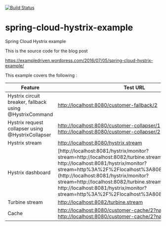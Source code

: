 [![Build Status](https://travis-ci.org/ExampleDriven/spring-cloud-hystrix-example.svg?branch=master)](https://travis-ci.org/ExampleDriven/spring-cloud-hystrix-example)
# spring-cloud-hystrix-example
Spring Cloud Hystrix example

This is the source code for the blog post

https://exampledriven.wordpress.com/2016/07/05/spring-cloud-hystrix-example/

This example covers the following :


Feature | Test URL
--- | ---
 Hystrix circuit breaker, fallback using @HystrixCommand | [http://localhost:8080/customer-fallback/2](http://localhost:8080/customer-fallback/2)
 Hystrix request collapser using @HystrixCollapser | [http://localhost:8080/customer-collapser/1](http://localhost:8080/customer-collapser/1) [http://localhost:8080/customer-collapser/2](http://localhost:8080/customer-collapser/2)
 Hystrix stream | [http://localhost:8080/hystrix.stream](http://localhost:8080/hystrix.stream)
 Hystrix dashboard | [http://localhost:8081/hystrix/monitor?stream=http://localhost:8082/turbine.stream http://localhost:8081/hystrix/monitor?stream=http%3A%2F%2Flocalhost%3A8080%2Fhystrix.stream](http://localhost:8081/hystrix/monitor?stream=http://localhost:8082/turbine.stream http://localhost:8081/hystrix/monitor?stream=http%3A%2F%2Flocalhost%3A8080%2Fhystrix.stream)
 Turbine stream | [http://localhost:8082/turbine.stream](http://localhost:8082/turbine.stream)
 Cache | [http://localhost:8080/customer-cache/2?name=Peter](http://localhost:8080/customer-cache/2?name=Peter)  [http://localhost:8080/customer-cache/2?name=Peter2](http://localhost:8080/customer-cache/2?name=Peter2)
 
